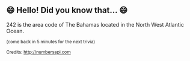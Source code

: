 ## 😄 Hello! Did you know that... 😄
242 is the area code of The Bahamas located in the North West Atlantic Ocean.

<sup>(come back in 5 minutes for the next trivia)</sup>


<sup>Credits: http://numbersapi.com</sup>
